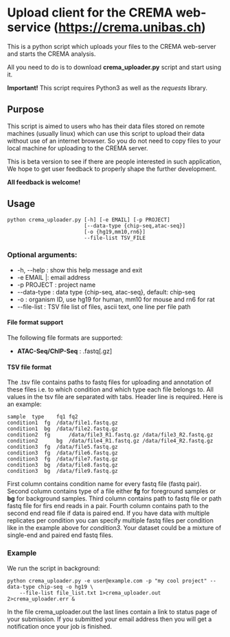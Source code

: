 # Upload client for the CREMA web-service (https://crema.unibas.ch)

This is a python script which uploads your files to the CREMA
web-server and starts the CREMA analysis.

All you need to do is to download **crema_uploader.py** script and start using it.

**Important!** This script requires Python3 as well as the *requests* library.

## Purpose

This script is aimed to users who has their data files stored on remote machines (usually linux) which can use this script to upload their data without use of an internet browser. So you do not need to copy files to your local machine for uploading to the CREMA server.

This is beta version to see if there are people interested in such application, We hope to get user feedback to properly shape the further development.

**All feedback is welcome!**

## Usage

```shell
python crema_uploader.py [-h] [-e EMAIL] [-p PROJECT]
                         [--data-type {chip-seq,atac-seq}]
                         [-o {hg19,mm10,rn6}]
                         --file-list TSV_FILE
```

### Optional arguments:

* -h, --help :  show this help message and exit
* -e EMAIL |: email address
* -p PROJECT : project name
* --data-type : data type {chip-seq, atac-seq}, default: chip-seq
* -o : organism ID, use hg19 for human, mm10 for mouse and rn6 for rat
* --file-list : TSV file list of files, ascii text, one line per file path

#### File format support
The following file formats are supported:
* **ATAC-Seq/ChIP-Seq** : .fastq[.gz]

#### TSV file format
The .tsv file contains paths to fastq files for uploading and annotation of these files i.e. to which condition and which type each file belongs to. All values in the tsv file are separated with tabs. Header line is required.
Here is an example:
```
sample	type	fq1	fq2
condition1	fg	/data/file1.fastq.gz
condition1	bg	/data/file2.fastq.gz
condition2	fg      /data/file3_R1.fastq.gz	/data/file3_R2.fastq.gz
condition2      bg	/data/file4_R1.fastq.gz	/data/file4_R2.fastq.gz
condition3	fg	/data/file5.fastq.gz
condition3	fg	/data/file6.fastq.gz
condition3	fg	/data/file7.fastq.gz
condition3	bg	/data/file8.fastq.gz
condition3	bg	/data/file9.fastq.gz
```

First column contains condition name for every fastq file (fastq pair). Second column contains type of a file either **fg** for foreground samples or **bg** for background samples. Third column contains path to fastq file or path fastq file for firs end reads in a pair. Fourth column contains path to the second end read file if data is paired end.
If you have data with multiple replicates per condition you can specify multiple fastq files per condition like in the example above for *condition3*. Your dataset could be a mixture of single-end and paired end fastq files.

### Example

We run the script in background:
```shell
python crema_uploader.py -e user@example.com -p "my cool project" --data-type chip-seq -o hg19 \
    --file-list file_list.txt 1>crema_uploader.out 2>crema_uploader.err &
```

In the file crema_uploader.out the last lines contain a link to status page of your submission. If you submitted your email address then you will get a notification once your job is finished.
